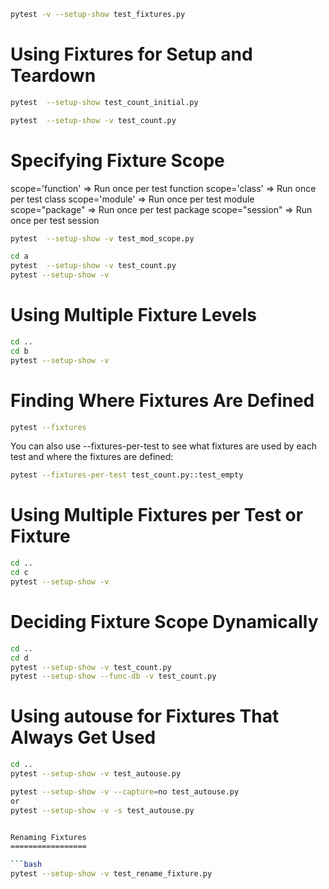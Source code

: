 

```bash
pytest -v --setup-show test_fixtures.py
```

Using Fixtures for Setup and Teardown
=====================================

```bash
pytest  --setup-show test_count_initial.py
```

```bash
pytest  --setup-show -v test_count.py
```

Specifying Fixture Scope
========================

scope='function' => Run once per test function
scope='class' => Run once per test class
scope='module' => Run once per test module
scope="package" => Run once per test package
scope="session" => Run once per test session



```bash
pytest  --setup-show -v test_mod_scope.py
```



```bash
cd a
pytest  --setup-show -v test_count.py
pytest --setup-show -v 
```

Using Multiple Fixture Levels
=============================

```bash
cd ..
cd b
pytest --setup-show -v 
```


Finding Where Fixtures Are Defined
==================================

```bash
pytest --fixtures 
```

You can also use --fixtures-per-test to see what fixtures are used by each test and where the fixtures are defined:

```bash
pytest --fixtures-per-test test_count.py::test_empty
```


Using Multiple Fixtures per Test or Fixture
===========================================


```bash
cd ..
cd c
pytest --setup-show -v 
```


Deciding Fixture Scope Dynamically
==================================

```bash
cd ..
cd d
pytest --setup-show -v test_count.py
pytest --setup-show --func-db -v test_count.py
```




Using autouse for Fixtures That Always Get Used
===============================================


```bash
cd ..
pytest --setup-show -v test_autouse.py

pytest --setup-show -v --capture=no test_autouse.py
or
pytest --setup-show -v -s test_autouse.py


Renaming Fixtures
=================

```bash
pytest --setup-show -v test_rename_fixture.py
```